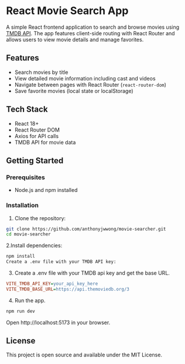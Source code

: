 # React Movie Search App

A simple React frontend application to search and browse movies using [TMDB API](https://www.themoviedb.org/documentation/api). The app features client-side routing with React Router and allows users to view movie details and manage favorites.

## Features

- Search movies by title
- View detailed movie information including cast and videos
- Navigate between pages with React Router (`react-router-dom`)
- Save favorite movies (local state or localStorage)

## Tech Stack

- React 18+
- React Router DOM
- Axios for API calls
- TMDB API for movie data

## Getting Started

### Prerequisites

- Node.js and npm installed

### Installation

1. Clone the repository:

```bash
git clone https://github.com/anthonyjwwong/movie-searcher.git
cd movie-searcher
```

2.Install dependencies:

```bash
npm install
Create a .env file with your TMDB API key:
```

3. Create a .env file with your TMDB api key and get the base URL.

```ini
VITE_TMDB_API_KEY=your_api_key_here
VITE_TMDB_BASE_URL=https://api.themoviedb.org/3
```

4. Run the app.

```bash
npm run dev
```

Open http://localhost:5173 in your browser.

## License

This project is open source and available under the MIT License.
